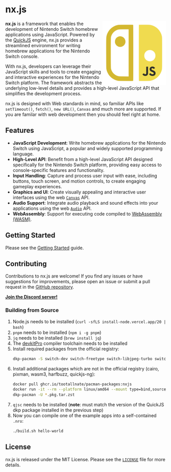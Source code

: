 # nx.js

<img align="right" width="200" height="200" src="./assets/logo.png">

**nx.js** is a framework that enables the development of Nintendo Switch
homebrew applications using JavaScript. Powered by the [QuickJS][] engine,
nx.js provides a streamlined environment for writing homebrew applications
for the Nintendo Switch console.

With nx.js, developers can leverage their JavaScript skills and tools to
create engaging and interactive experiences for the Nintendo Switch platform.
The framework abstracts the underlying low-level details and provides a
high-level JavaScript API that simplifies the development process.

nx.js is designed with Web standards in mind, so familiar APIs like
`setTimeout()`, `fetch()`, `new URL()`, `Canvas` and much more are
supported. If you are familar with web development then you should feel
right at home.

## Features

-   **JavaScript Development**: Write homebrew applications for the Nintendo Switch using JavaScript, a popular and widely supported programming language.
-   **High-Level API**: Benefit from a high-level JavaScript API designed specifically for the Nintendo Switch platform, providing easy access to console-specific features and functionality.
-   **Input Handling**: Capture and process user input with ease, including buttons, touch screen, and motion controls, to create engaging gameplay experiences.
-   **Graphics and UI**: Create visually appealing and interactive user interfaces using the web [`Canvas`](https://developer.mozilla.org/docs/Web/API/Canvas_API) API.
-   **Audio Support**: Integrate audio playback and sound effects into your applications using the web [`Audio`](https://developer.mozilla.org/docs/Web/API/HTMLAudioElement/Audio) API.
-   **WebAssembly**: Support for executing code compiled to [WebAssembly (WASM)](https://developer.mozilla.org/docs/WebAssembly).

## Getting Started

Please see the [Getting Started](https://nxjs.n8.io/runtime) guide.

## Contributing

Contributions to nx.js are welcome! If you find any issues or have
suggestions for improvements, please open an issue or submit a
pull request in the [GitHub repository](https://github.com/TooTallNate/nx.js).

[**Join the Discord server!**](https://discord.gg/MMmn73nsGz)

### Building from Source

1. Node.js needs to be installed (`curl -sfLS install-node.vercel.app/20 | bash`)
1. `pnpm` needs to be installed (`npm i -g pnpm`)
1. `jq` needs to be installed (`brew install jq`)
1. The [devkitPro](https://devkitpro.org/) compiler toolchain needs to be installed
1. Install required packages from the official registry:
   ```bash
   dkp-pacman -S switch-dev switch-freetype switch-libjpeg-turbo switch-libpng switch-libwebp switch-libzstd switch-mbedtls
   ```
1. Install additional packages which are not in the official registry (cairo, pixman, wasm3, harfbuzz, quickjs-ng):
   ```bash
   docker pull ghcr.io/tootallnate/pacman-packages:nxjs
   docker run -it --rm --platform linux/amd64 --mount type=bind,source="$(pwd)",target=/host ghcr.io/tootallnate/pacman-packages:nxjs sh -c 'cp packages/*/*.pkg.tar.zst /host'
   dkp-pacman -U *.pkg.tar.zst
   ```
1. `qjsc` needs to be installed (**note**: must match the version of the QuickJS dkp package installed in the previous step)
1. Now you can compile one of the example apps into a self-contained `.nro`:
   ```bash
   ./build.sh hello-world
   ```

## License

nx.js is released under the MIT License. Please see
the [`LICENSE`](./LICENSE) file for more details.

[QuickJS]: https://bellard.org/quickjs/
